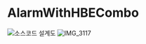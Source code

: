 # AlarmWithHBECombo

![소스코드 설계도](https://user-images.githubusercontent.com/49331497/147630199-c019af57-260b-47a9-903c-6b5cc7f15083.jpeg)
![IMG_3117](https://user-images.githubusercontent.com/49331497/147630225-71219158-c439-4fbd-89a3-0c5caf3eb017.jpeg)
